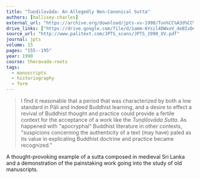 ```yaml
---
title: "Tuṇḍilovāda: An Allegedly Non-Canonical Sutta"
authors: [hallisey-charles]
external_url: "https://archive.org/download/jpts-xv-1990/Tun%CC%A3d%CC%A3ilova%CC%84da_%20An%20Allegedly%20Non-Canonical%20Sutta%20-%20Charles%20Hallisey_text.pdf"
drive_links: ["https://drive.google.com/file/d/1amm-6Ysil4DWxoV_deBIvDqv6NYTPGAO/view?usp=drivesdk"]
source_url: "http://www.palitext.com/JPTS_scans/JPTS_1990_XV.pdf"
journal: jpts
volume: 15
pages: "155--195"
year: 1990
course: theravada-roots
tags:
  - manuscripts
  - historiography
  - form
---
```


> I find it reasonable that a period that was characterized by both a low
standard in Pāli and indeed Buddhist learning, and a desire to effect a revival of Buddhist thought and practice could provide a fertile context for the acceptance of a work like the *Tuṇḍilovāda Sutta*. As happened with "apocryphal" Buddhist literature in other contexts, "suspicions concerning the authenticity of a text (may have) paled as its value in explicating Buddhist doctrine and practice became recognized."

A thought-provoking example of a sutta composed in medieval Sri Lanka and a demonstration of the painstaking work going into the study of old manuscripts.
